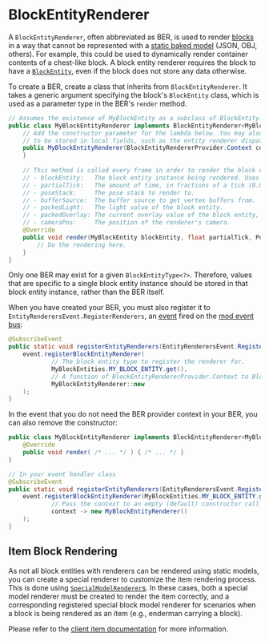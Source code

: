 # BlockEntityRenderer

A `BlockEntityRenderer`, often abbreviated as BER, is used to render [blocks][block] in a way that cannot be represented with a [static baked model][model] (JSON, OBJ, others). For example, this could be used to dynamically render container contents of a chest-like block. A block entity renderer requires the block to have a [`BlockEntity`][blockentity], even if the block does not store any data otherwise.

To create a BER, create a class that inherits from `BlockEntityRenderer`. It takes a generic argument specifying the block's `BlockEntity` class, which is used as a parameter type in the BER's `render` method.

```java
// Assumes the existence of MyBlockEntity as a subclass of BlockEntity.
public class MyBlockEntityRenderer implements BlockEntityRenderer<MyBlockEntity> {
    // Add the constructor parameter for the lambda below. You may also use it to get some context
    // to be stored in local fields, such as the entity renderer dispatcher, if needed.
    public MyBlockEntityRenderer(BlockEntityRendererProvider.Context context) {
    }
    
    // This method is called every frame in order to render the block entity. Parameters are:
    // - blockEntity:   The block entity instance being rendered. Uses the generic type passed to the super interface.
    // - partialTick:   The amount of time, in fractions of a tick (0.0 to 1.0), that has passed since the last tick.
    // - poseStack:     The pose stack to render to.
    // - bufferSource:  The buffer source to get vertex buffers from.
    // - packedLight:   The light value of the block entity.
    // - packedOverlay: The current overlay value of the block entity, usually OverlayTexture.NO_OVERLAY.
    // - cameraPos:     The position of the renderer's camera.
    @Override
    public void render(MyBlockEntity blockEntity, float partialTick, PoseStack stack, MultiBufferSource bufferSource, int packedLight, int packedOverlay, Vec3 cameraPos) {
        // Do the rendering here.
    }
}
```

Only one BER may exist for a given `BlockEntityType<?>`. Therefore, values that are specific to a single block entity instance should be stored in that block entity instance, rather than the BER itself.

When you have created your BER, you must also register it to `EntityRenderersEvent.RegisterRenderers`, an [event] fired on the [mod event bus][eventbus]:

```java
@SubscribeEvent
public static void registerEntityRenderers(EntityRenderersEvent.RegisterRenderers event) {
    event.registerBlockEntityRenderer(
            // The block entity type to register the renderer for.
            MyBlockEntities.MY_BLOCK_ENTITY.get(),
            // A function of BlockEntityRendererProvider.Context to BlockEntityRenderer.
            MyBlockEntityRenderer::new
    );
}
```

In the event that you do not need the BER provider context in your BER, you can also remove the constructor:

```java
public class MyBlockEntityRenderer implements BlockEntityRenderer<MyBlockEntity> {
    @Override
    public void render( /* ... */ ) { /* ... */ }
}

// In your event handler class
@SubscribeEvent
public static void registerEntityRenderers(EntityRenderersEvent.RegisterRenderers event) {
    event.registerBlockEntityRenderer(MyBlockEntities.MY_BLOCK_ENTITY.get(),
            // Pass the context to an empty (default) constructor call
            context -> new MyBlockEntityRenderer()
    );
}
```

## Item Block Rendering

As not all block entities with renderers can be rendered using static models, you can create a special renderer to customize the item rendering process. This is done using [`SpecialModelRenderer`s][special]. In these cases, both a special model renderer must be created to render the item correctly, and a corresponding registered special block model renderer for scenarios when a block is being rendered as an item (e.g., enderman carrying a block).

Please refer to the [client item documentation][special] for more information.

[block]: ../blocks/index.md
[blockentity]: index.md
[event]: ../concepts/events.md#registering-an-event-handler
[eventbus]: ../concepts/events.md#event-buses
[item]: ../items/index.md
[model]: ../resources/client/models/index.md
[special]: ../resources/client/models/items.md#special-models
